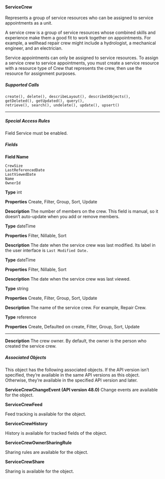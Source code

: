 #### ServiceCrew

Represents a group of service resources who can be assigned to service appointments as a unit.

A service crew is a group of service resources whose combined skills and experience make them a good fit to work together on
appointments. For example, a wellhead repair crew might include a hydrologist, a mechanical engineer, and an electrician.

Service appointments can only be assigned to service resources. To assign a service crew to service appointments, you must create a
service resource with a resource type of Crew that represents the crew, then use the resource for assignment purposes.

##### Supported Calls
```
create(), delete(), describeLayout(), describeSObjects(), getDeleted(), getUpdated(), query(),
retrieve(), search(), undelete(), update(), upsert()

```

-----

##### Special Access Rules

Field Service must be enabled.

##### Fields

**Field Name**
```
CrewSize
LastReferencedDate
LastViewedDate
Name
OwnerId

```

**Type**
int

**Properties**
Create, Filter, Group, Sort, Update

**Description**
The number of members on the crew. This field is manual, so it doesn’t
auto-update when you add or remove members.

**Type**
dateTime

**Properties**
Filter, Nillable, Sort

**Description**
The date when the service crew was last modified. Its label in the user interface
is `Last Modified Date.`

**Type**
dateTime

**Properties**
Filter, Nillable, Sort

**Description**
The date when the service crew was last viewed.

**Type**
string

**Properties**
Create, Filter, Group, Sort, Update

**Description**
The name of the service crew. For example, Repair Crew.

**Type**
reference

**Properties**
Create, Defaulted on create, Filter, Group, Sort, Update


-----

**Description**
The crew owner. By default, the owner is the person who created the service
crew.

##### Associated Objects

This object has the following associated objects. If the API version isn’t specified, they’re available in the same API versions as this object.
Otherwise, they’re available in the specified API version and later.

**ServiceCrewChangeEvent (API version 48.0)**
Change events are available for the object.

**ServiceCrewFeed**

Feed tracking is available for the object.

**ServiceCrewHistory**

History is available for tracked fields of the object.

**ServiceCrewOwnerSharingRule**

Sharing rules are available for the object.

**ServiceCrewShare**

Sharing is available for the object.
